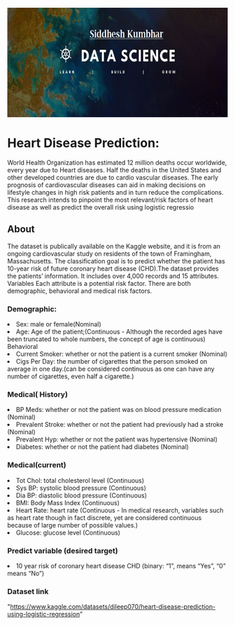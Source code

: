<p align="center">
<img src="https://github.com/siddheshk070/siddheshk070/blob/main/data%20science%20image.jfif" alt="Background" height="250" width="700">

# Heart Disease Prediction:
World Health Organization has estimated 12 million deaths occur worldwide, every year due to Heart diseases. Half the deaths in the United States and other developed countries are due to cardio vascular diseases. The early prognosis of cardiovascular diseases can aid in making decisions on lifestyle changes in high risk patients and in turn reduce the complications. This research intends to pinpoint the most relevant/risk factors of heart disease as well as predict the overall risk using logistic regressio

## About
The dataset is publically available on the Kaggle website, and it is from an ongoing cardiovascular study on residents of the town of Framingham, Massachusetts. The classification goal is to predict whether the patient has 10-year risk of future coronary heart disease (CHD).The dataset provides the patients’ information. It includes over 4,000 records and 15 attributes.
Variables
Each attribute is a potential risk factor. There are both demographic, behavioral and medical risk factors.</p>

### Demographic:
<li>Sex: male or female(Nominal)</li>
<li> Age: Age of the patient;(Continuous - Although the recorded ages have been truncated to whole numbers, the concept of age is continuous)
Behavioral</li>
<li>Current Smoker: whether or not the patient is a current smoker (Nominal)</li>
<li> Cigs Per Day: the number of cigarettes that the person smoked on average in one day.(can be considered continuous as one can have any number of cigarettes, even half a cigarette.)</li>


### Medical( History)
<li> BP Meds: whether or not the patient was on blood pressure medication (Nominal)</li>
<li> Prevalent Stroke: whether or not the patient had previously had a stroke (Nominal)</li>
<li> Prevalent Hyp: whether or not the patient was hypertensive (Nominal)</li>
<li> Diabetes: whether or not the patient had diabetes (Nominal)</li>


### Medical(current)
<li> Tot Chol: total cholesterol level (Continuous)</li>
<li> Sys BP: systolic blood pressure (Continuous)</li>
<li> Dia BP: diastolic blood pressure (Continuous)</li>
<li> BMI: Body Mass Index (Continuous)</li>
<li> Heart Rate: heart rate (Continuous - In medical research, variables such as heart rate though in fact discrete, yet are considered continuous because of large number of possible values.)</li>
<li> Glucose: glucose level (Continuous)</li>


### Predict variable (desired target)
<li>10 year risk of coronary heart disease CHD (binary: “1”, means “Yes”, “0” means “No”)</li>

### Dataset link
"https://www.kaggle.com/datasets/dileep070/heart-disease-prediction-using-logistic-regression" 
